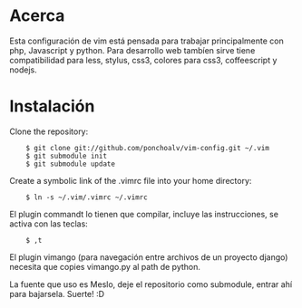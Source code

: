 Acerca
=====

Esta configuración de vim está pensada para trabajar principalmente con php, Javascript y python. Para desarrollo web tambíen sirve tiene compatibilidad para less, stylus, css3, colores para css3, coffeescript y nodejs.

Instalación
============

Clone the repository:

		$ git clone git://github.com/ponchoalv/vim-config.git ~/.vim
		$ git submodule init
		$ git submodule update

Create a symbolic link of the .vimrc file into your home directory:

		$ ln -s ~/.vim/.vimrc ~/.vimrc

El plugin commandt lo tienen que compilar, incluye las instrucciones, se activa con las teclas:

		$ ,t

El plugin vimango (para navegación entre archivos de un proyecto django) necesita que copies vimango.py al path de python.

La fuente que uso es Meslo, deje el repositorio como submodule, entrar ahí para bajarsela.
Suerte! :D
